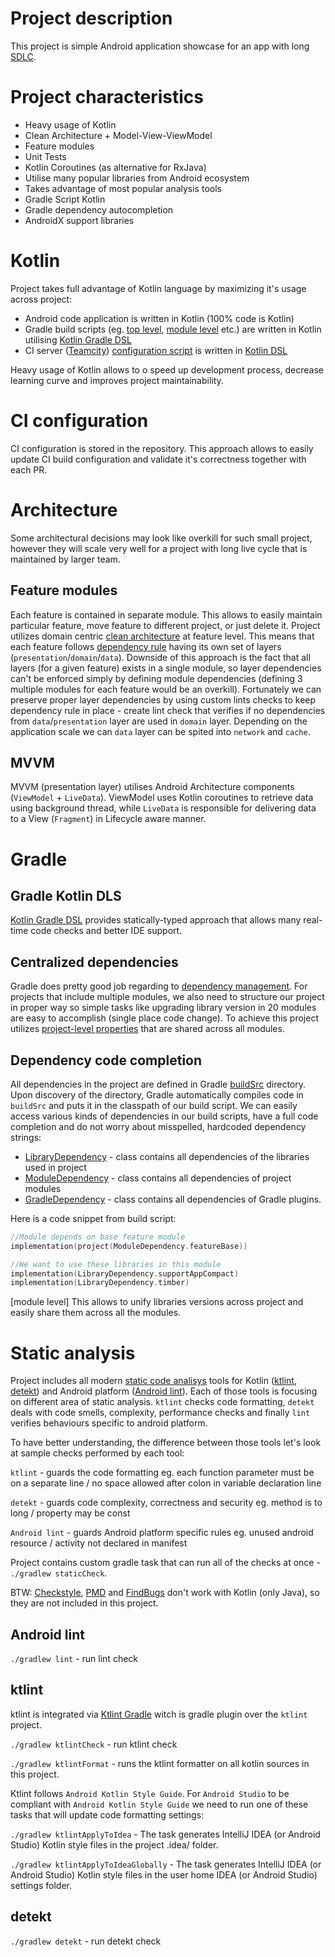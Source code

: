 # Project description
This project is simple Android application showcase for an app with long [SDLC](https://en.wikipedia.org/wiki/Systems_development_life_cycle).

# Project characteristics
* Heavy usage of Kotlin
* Clean Architecture + Model-View-ViewModel
* Feature modules
* Unit Tests
* Kotlin Coroutines (as alternative for RxJava)
* Utilise many popular libraries from Android ecosystem
* Takes advantage of most popular analysis tools
* Gradle Script Kotlin
* Gradle dependency autocompletion
* AndroidX support libraries

# Kotlin
Project takes full advantage of Kotlin language by maximizing it's usage across project:
* Android code application is written in Kotlin (100%  code is Kotlin)
* Gradle build scripts (eg. [top level](build.gradle.kts), [module level](app/build.gradle.kts) etc.) are written in Kotlin utilising [Kotlin Gradle DSL](https://github.com/gradle/kotlin-dsl)
* CI server ([Teamcity](https://www.jetbrains.com/teamcity/)) [configuration script](.teamcity\settings.kts) is
 written in [Kotlin DSL](https://confluence.jetbrains.com/display/TCD18/Kotlin+DSL)

Heavy usage of Kotlin allows to o speed up development process, decrease learning curve and improves project maintainability.

# CI configuration
CI configuration is stored in the repository. This approach allows to easily update CI build configuration and validate it's correctness together
with each PR.

# Architecture
Some architectural decisions may look like overkill for such small project, however they will scale very well for a project with long live
cycle that is maintained by larger team.

## Feature modules
Each feature is contained in separate module. This allows to easily maintain particular feature, move feature to different
project, or just delete it. Project utilizes domain centric
[clean architecture](http://blog.cleancoder.com/uncle-bob/2012/08/13/the-clean-architecture.html) at feature level. This means that each
feature follows [dependency rule](https://proandroiddev.com/clean-architecture-data-flow-dependency-rule-615ffdd79e29) having its own
set of layers (`presentation`/`domain`/`data`). Downside of this approach is the fact that all layers (for a given feature) exists in a
single module, so layer dependencies can't be enforced simply by defining module dependencies (defining 3 multiple modules for each feature
would be an overkill). Fortunately we can preserve proper layer dependencies by using custom lints checks to keep dependency rule in place -
create lint check that verifies if no dependencies from `data`/`presentation` layer are used in `domain` layer. Depending on the application
scale we can `data` layer can be spited into `network` and `cache`.

## MVVM
MVVM (presentation layer) utilises Android Architecture components (`ViewModel` + `LiveData`). ViewModel uses Kotlin coroutines to retrieve data
using background thread, while `LiveData` is responsible for delivering data to a View (`Fragment`) in Lifecycle aware manner.



# Gradle
## Gradle Kotlin DLS
[Kotlin Gradle DSL](https://github.com/gradle/kotlin-dsl) provides statically-typed approach that allows many real-time code checks and
better IDE support.

##  Centralized dependencies
Gradle does pretty good job regarding to [dependency management](https://docs.gradle.org/current/userguide/introduction_dependency_management.html).
For projects that include multiple modules, we also need to structure our project in proper way so simple tasks like upgrading library
version in 20 modules are easy to accomplish (single place code change). To achieve this project utilizes [project-level properties](app/src/main/kotlin)
that are shared across all modules.

## Dependency code completion
All dependencies in the project are defined in Gradle [buildSrc](https://docs.gradle.org/current/userguide/organizing_gradle_projects.html#sec:build_sources)
directory. Upon discovery of the directory, Gradle automatically compiles code in `buildSrc` and puts it in the classpath of our build
script. We can easily access various kinds of dependencies in our build scripts, have a full code completion and do not worry about
misspelled, hardcoded dependency strings:

- [LibraryDependency](buildSrc\src\main\kotlin\LibraryDependency.kt) - class contains all dependencies of the libraries used in project
- [ModuleDependency](buildSrc\src\main\kotlin\LibraryDependency.kt) - class contains all dependencies of project modules
- [GradleDependency](buildSrc\src\main\kotlin\LibraryDependency.kt) - class contains all dependencies of Gradle plugins.

Here is a code snippet from build script:

```kotlin
//Module depends on base feature module
implementation(project(ModuleDependency.featureBase))

//We want to use these libraries in this module
implementation(LibraryDependency.supportAppCompact)
implementation(LibraryDependency.timber)
```

[module level]
This allows to unify libraries versions across project and easily share them across all the modules.

# Static analysis
Project includes all modern [static code analisys](https://en.wikipedia.org/wiki/Static_program_analysis) tools for Kotlin
 ([ktlint](https://github.com/shyiko/ktlint), [detekt](https://github.com/arturbosch/detekt)) and Android platform
 ([Android lint](https://developer.android.com/studio/write/lint)). Each of those tools is focusing on different area of static analysis.
  `ktlint` checks code formatting, `detekt` deals with code smells, complexity, performance checks and finally `lint` verifies behaviours
   specific to android platform.

To have better understanding, the difference between those tools let's look at sample checks performed by each tool:

`ktlint` - guards the code formatting eg. each function parameter must be on a separate line / no space allowed after colon in variable declaration line

`detekt` - guards code complexity, correctness and security eg. method is to long / property may be const

`Android lint` - guards Android platform specific rules eg. unused android resource / activity not declared in manifest

Project contains custom gradle task that can run all of the checks at once - `./gradlew staticCheck`.

BTW: [Checkstyle](http://checkstyle.sourceforge.net/), [PMD](https://pmd.github.io/) and [FindBugs](http://findbugs.sourceforge.net/)
don't work with Kotlin (only Java), so they are not included in this project.

## Android lint
`./gradlew lint` - run lint check

## ktlint
ktlint is integrated via [Ktlint Gradle](https://github.com/jlleitschuh/ktlint-gradle) witch is gradle plugin over the `ktlint` project.

`./gradlew ktlintCheck` - run ktlint check

`./gradlew ktlintFormat` - runs the ktlint formatter on all kotlin sources in this project.

Ktlint follows `Android Kotlin Style Guide`. For `Android Studio` to be compliant with `Android Kotlin Style Guide` we need to run one
of these tasks that will update code formatting settings:

`./gradlew ktlintApplyToIdea` - The task generates IntelliJ IDEA (or Android Studio) Kotlin style files in the project .idea/ folder.

`./gradlew ktlintApplyToIdeaGlobally` - The task generates IntelliJ IDEA (or Android Studio) Kotlin style files in the user home IDEA
(or Android Studio) settings folder.

## detekt
`./gradlew detekt` - run detekt check
